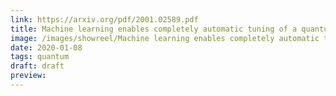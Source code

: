 ```yaml
---
link: https://arxiv.org/pdf/2001.02589.pdf
title: Machine learning enables completely automatic tuning of a quantum device faster than human experts
image: /images/showreel/Machine learning enables completely automatic tuning of a quantum device faster than human experts.jpg
date: 2020-01-08
tags: quantum
draft: draft
preview:
---
```



